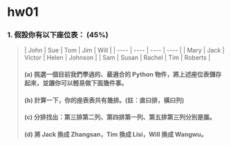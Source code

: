 # hw01
### 1. 假設你有以下座位表： (45%)
>| John | Sue | Tom | Jim | Will |
>| ---- | ---- | ---- | ---- | 
>| Mary | Jack | Victor | Helen | Johnson |
>| Sam | Susan | Rachel | Tim | Roberts |
>#### (a) 挑選一個目前我們學過的、最適合的 Python 物件，將上述座位表儲存起來，並讓你可以輕易做下面幾件事。
>#### (b) 計算一下，你的座表表共有幾排。(註：直曰排，橫曰列)
>#### (c) 分排找出：第三排第二列、第四排第一列、第五排第三列分別是誰。
>#### (d) 將 Jack 換成 Zhangsan，Tim 換成 Lisi，Will 換成 Wangwu。
